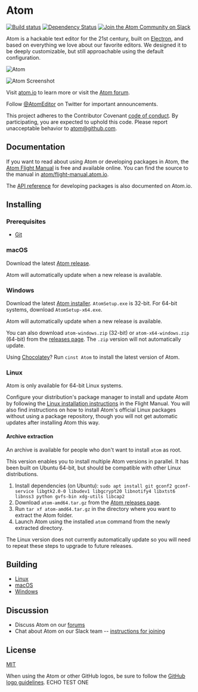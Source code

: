 # Atom

[![Build status](https://dev.azure.com/github/Atom/_apis/build/status/Atom%20Production%20Branches?branchName=master)](https://dev.azure.com/github/Atom/_build/latest?definitionId=32&branchName=master)
[![Dependency Status](https://david-dm.org/atom/atom.svg)](https://david-dm.org/atom/atom)
[![Join the Atom Community on Slack](https://atom-slack.herokuapp.com/badge.svg)](https://atom-slack.herokuapp.com)

Atom is a hackable text editor for the 21st century, built on [Electron](https://github.com/electron/electron), and based on everything we love about our favorite editors. We designed it to be deeply customizable, but still approachable using the default configuration.

![Atom](https://user-images.githubusercontent.com/378023/49132477-f4b77680-f31f-11e8-8357-ac6491761c6c.png)

![Atom Screenshot](https://user-images.githubusercontent.com/378023/49132478-f4b77680-f31f-11e8-9e10-e8454d8d9b7e.png)

Visit [atom.io](https://atom.io) to learn more or visit the [Atom forum](https://discuss.atom.io).

Follow [@AtomEditor](https://twitter.com/atomeditor) on Twitter for important
announcements.

This project adheres to the Contributor Covenant [code of conduct](CODE_OF_CONDUCT.md).
By participating, you are expected to uphold this code. Please report unacceptable behavior to atom@github.com.

## Documentation

If you want to read about using Atom or developing packages in Atom, the [Atom Flight Manual](https://flight-manual.atom.io) is free and available online. You can find the source to the manual in [atom/flight-manual.atom.io](https://github.com/atom/flight-manual.atom.io).

The [API reference](https://atom.io/docs/api) for developing packages is also documented on Atom.io.

## Installing

### Prerequisites
- [Git](https://git-scm.com)

### macOS

Download the latest [Atom release](https://github.com/atom/atom/releases/latest).

Atom will automatically update when a new release is available.

### Windows

Download the latest [Atom installer](https://github.com/atom/atom/releases/latest). `AtomSetup.exe` is 32-bit. For 64-bit systems, download `AtomSetup-x64.exe`.

Atom will automatically update when a new release is available.

You can also download `atom-windows.zip` (32-bit) or `atom-x64-windows.zip` (64-bit) from the [releases page](https://github.com/atom/atom/releases/latest).
The `.zip` version will not automatically update.

Using [Chocolatey](https://chocolatey.org)? Run `cinst Atom` to install the latest version of Atom.

### Linux

Atom is only available for 64-bit Linux systems.

Configure your distribution's package manager to install and update Atom by following the [Linux installation instructions](https://flight-manual.atom.io/getting-started/sections/installing-atom/#platform-linux) in the Flight Manual.  You will also find instructions on how to install Atom's official Linux packages without using a package repository, though you will not get automatic updates after installing Atom this way.

#### Archive extraction

An archive is available for people who don't want to install `atom` as root.

This version enables you to install multiple Atom versions in parallel. It has been built on Ubuntu 64-bit,
but should be compatible with other Linux distributions.

1. Install dependencies (on Ubuntu): `sudo apt install git gconf2 gconf-service libgtk2.0-0 libudev1 libgcrypt20 libnotify4 libxtst6 libnss3 python gvfs-bin xdg-utils libcap2`
2. Download `atom-amd64.tar.gz` from the [Atom releases page](https://github.com/atom/atom/releases/latest).
3. Run `tar xf atom-amd64.tar.gz` in the directory where you want to extract the Atom folder.
4. Launch Atom using the installed `atom` command from the newly extracted directory.

The Linux version does not currently automatically update so you will need to
repeat these steps to upgrade to future releases.

## Building

* [Linux](https://flight-manual.atom.io/hacking-atom/sections/hacking-on-atom-core/#platform-linux)
* [macOS](https://flight-manual.atom.io/hacking-atom/sections/hacking-on-atom-core/#platform-mac)
* [Windows](https://flight-manual.atom.io/hacking-atom/sections/hacking-on-atom-core/#platform-windows)

## Discussion

* Discuss Atom on our [forums](https://discuss.atom.io/)
* Chat about Atom on our Slack team -- [instructions for joining](https://discuss.atom.io/t/join-us-on-slack/16638?source_topic_id=25406)

## License

[MIT](https://github.com/atom/atom/blob/master/LICENSE.md)

When using the Atom or other GitHub logos, be sure to follow the [GitHub logo guidelines](https://github.com/logos).
ECHO TEST ONE
